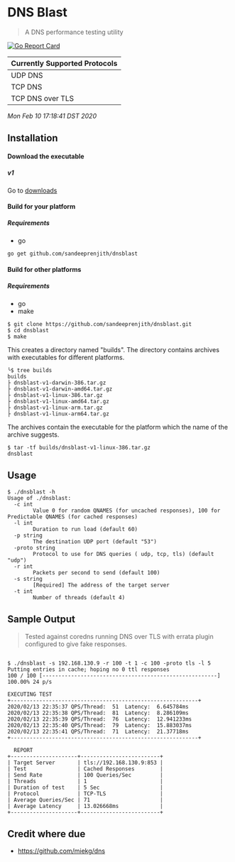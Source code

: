 # DNS Blast
> A DNS performance testing utility


[![Go Report Card](https://goreportcard.com/badge/github.com/sandeeprenjith/dnsblast)](https://goreportcard.com/report/github.com/sandeeprenjith/dnsblast)

| Currently Supported Protocols |
| ----------------------------- |
| UDP DNS                      	|
| TCP DNS                      	|
| TCP DNS over TLS             	|


*Mon Feb 10 17:18:41 DST 2020*

## Installation 

#### Download the executable

##### v1
Go to [downloads](https://github.com/sandeeprenjith/dnsblast/tree/v1/builds)

#### Build for your platform

##### Requirements

* go

```
go get github.com/sandeeprenjith/dnsblast

```

#### Build for other platforms 

##### Requirements

* go
* make

```
$ git clone https://github.com/sandeeprenjith/dnsblast.git
$ cd dnsblast
$ make
```
This creates a directory named "builds". The directory contains archives with executables for different platforms. 

```
╰$ tree builds
builds
├ dnsblast-v1-darwin-386.tar.gz
├ dnsblast-v1-darwin-amd64.tar.gz
├ dnsblast-v1-linux-386.tar.gz
├ dnsblast-v1-linux-amd64.tar.gz
├ dnsblast-v1-linux-arm.tar.gz
├ dnsblast-v1-linux-arm64.tar.gz

```
The archives contain the executable for the platform which the name of the archive suggests.

```
$ tar -tf builds/dnsblast-v1-linux-386.tar.gz
dnsblast
```


## Usage

```
$ ./dnsblast -h
Usage of ./dnsblast:
  -c int
        Value 0 for random QNAMES (for uncached responses), 100 for Predictable QNAMES (for cached responses)
  -l int
        Duration to run load (default 60)
  -p string
        The destination UDP port (default "53")
  -proto string
        Protocol to use for DNS queries ( udp, tcp, tls) (default "udp")
  -r int
        Packets per second to send (default 100)
  -s string
        [Required] The address of the target server
  -t int
        Number of threads (default 4)

```

## Sample Output

> Tested against coredns running DNS over TLS with errata plugin configured to give fake responses.

```

$ ./dnsblast -s 192.168.130.9 -r 100 -t 1 -c 100 -proto tls -l 5
Putting entries in cache; hoping no 0 ttl responses
100 / 100 [-------------------------------------------------------] 100.00% 24 p/s

EXECUTING TEST
+-----------------------------------------------------------+
2020/02/13 22:35:37 QPS/Thread:  51  Latency:  6.645784ms
2020/02/13 22:35:38 QPS/Thread:  81  Latency:  8.286109ms
2020/02/13 22:35:39 QPS/Thread:  76  Latency:  12.941233ms
2020/02/13 22:35:40 QPS/Thread:  79  Latency:  15.883037ms
2020/02/13 22:35:41 QPS/Thread:  71  Latency:  21.37718ms
+-----------------------------------------------------------+

  REPORT
+---------------------+-------------------------+
| Target Server       | tls://192.168.130.9:853 |
| Test                | Cached Responses        |
| Send Rate           | 100 Queries/Sec         |
| Threads             | 1                       |
| Duration of test    | 5 Sec                   |
| Protocol            | TCP-TLS                 |
| Average Queries/Sec | 71                      |
| Average Latency     | 13.026668ms             |
+---------------------+-------------------------+
```
## Credit where due

* https://github.com/miekg/dns
